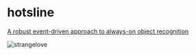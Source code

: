 # hotsline
[A robust event-driven approach to always-on object recognition](https://www.techrxiv.org/articles/preprint/A_robust_event-driven_approach_to_always-on_object_recognition/18003077/1)

![strangelove](http://thumbs.media.smithsonianmag.com/filer/Hotline-Never-Red-Phone-White-House-631.jpg__800x600_q85_crop.jpg)
